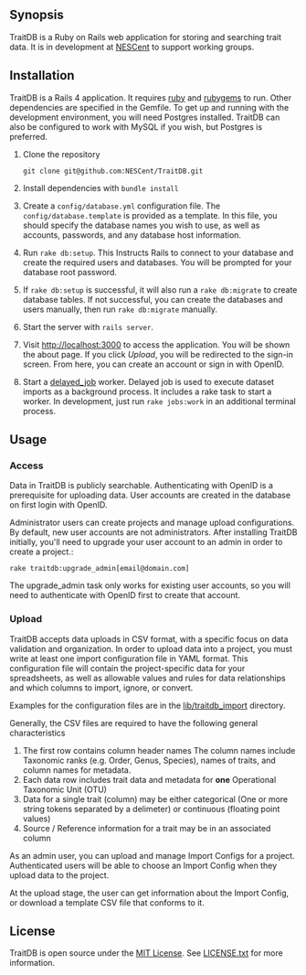 ## Synopsis

TraitDB is a Ruby on Rails web application for storing and searching trait data.  It is in development at [NESCent](http://nescent.org) to support working groups.

## Installation

TraitDB is a Rails 4 application.  It requires [ruby](http://ruby-lang.org) and [rubygems](http://rubygems.org) to run.  Other dependencies are specified in the Gemfile.  To get up and running with the development environment, you will need Postgres installed.  TraitDB can also be configured to work with MySQL if you wish, but Postgres is preferred.

1. Clone the repository

    ```
    git clone git@github.com:NESCent/TraitDB.git
    ```
    
2. Install dependencies with `bundle install`
3. Create a `config/database.yml` configuration file.  The `config/database.template` is provided as a template.  In this file, you should specify the database names you wish to use, as well as accounts, passwords, and any database host information.
4. Run `rake db:setup`.  This Instructs Rails to connect to your database and create the required users and databases.  You will be prompted for your database root password.
5. If `rake db:setup` is successful, it will also run a `rake db:migrate` to create database tables.  If not successful, you can create the databases and users manually, then run `rake db:migrate` manually.
6. Start the server with `rails server`.
7. Visit [http://localhost:3000](http://localhost:3000) to access the application.  You will be shown the about page.  If you click _Upload_, you will be redirected to the sign-in screen.  From here, you can create an account or sign in with OpenID.
8. Start a [delayed_job](https://github.com/collectiveidea/delayed_job) worker.  Delayed job is used to execute dataset imports as a background process.  It includes a rake task to start a worker.  In development, just run `rake jobs:work` in an additional terminal process.

## Usage

### Access

Data in TraitDB is publicly searchable.  Authenticating with OpenID is a prerequisite for uploading data.  User accounts are created in the database on first login with OpenID.

Administrator users can create projects and manage upload configurations.  By default, new user accounts are not administrators.  After installing TraitDB initially, you'll need to upgrade your user account to an admin in order to create a project.:

    rake traitdb:upgrade_admin[email@domain.com]

The upgrade_admin task only works for existing user accounts, so you will need to authenticate with OpenID first to create that account.

### Upload

TraitDB accepts data uploads in CSV format, with a specific focus on data validation and organization.  In order to upload data into a project, you must write at least one import configuration file in YAML format. This configuration file will contain the project-specific data for your spreadsheets, as well as allowable values and rules for data relationships and which columns to import, ignore, or convert.

Examples for the configuration files are in the [lib/traitdb_import](lib/traitdb_import) directory.

Generally, the CSV files are required to have the following general characteristics

1. The first row contains column header names
    The column names include Taxonomic ranks (e.g. Order, Genus, Species), names of traits, and column names for metadata.
2. Each data row includes trait data and metadata for **one** Operational Taxonomic Unit (OTU)
3. Data for a single trait (column) may be either categorical (One or more string tokens separated by a delimeter) or continuous (floating point values)
4. Source / Reference information for a trait may be in an associated column

As an admin user, you can upload and manage Import Configs for a project.  Authenticated users will be able to choose an Import Config when they upload data to the project.

At the upload stage, the user can get information about the Import Config, or download a template CSV file that conforms to it.

## License

TraitDB is open source under the [MIT License](http://opensource.org/licenses/MIT).  See [LICENSE.txt](LICENSE.txt) for more information.
